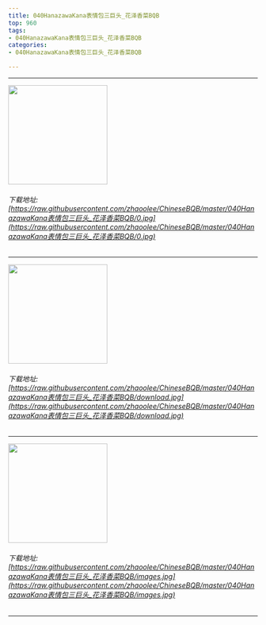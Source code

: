 ```yaml
---
title: 040HanazawaKana表情包三巨头_花泽香菜BQB
top: 960
tags:
- 040HanazawaKana表情包三巨头_花泽香菜BQB
categories:
- 040HanazawaKana表情包三巨头_花泽香菜BQB

---
```


------

<!-- more -->

<img height='200px' style='height:200px;'  src='/images/loading.png' data-original=https://raw.githubusercontent.com/zhaoolee/ChineseBQB/master/040HanazawaKana表情包三巨头_花泽香菜BQB/0.jpg /><br/><h6>下载地址: [https://raw.githubusercontent.com/zhaoolee/ChineseBQB/master/040HanazawaKana表情包三巨头_花泽香菜BQB/0.jpg](https://raw.githubusercontent.com/zhaoolee/ChineseBQB/master/040HanazawaKana表情包三巨头_花泽香菜BQB/0.jpg)</h6><hr/><img height='200px' style='height:200px;'  src='/images/loading.png' data-original=https://raw.githubusercontent.com/zhaoolee/ChineseBQB/master/040HanazawaKana表情包三巨头_花泽香菜BQB/download.jpg /><br/><h6>下载地址: [https://raw.githubusercontent.com/zhaoolee/ChineseBQB/master/040HanazawaKana表情包三巨头_花泽香菜BQB/download.jpg](https://raw.githubusercontent.com/zhaoolee/ChineseBQB/master/040HanazawaKana表情包三巨头_花泽香菜BQB/download.jpg)</h6><hr/><img height='200px' style='height:200px;'  src='/images/loading.png' data-original=https://raw.githubusercontent.com/zhaoolee/ChineseBQB/master/040HanazawaKana表情包三巨头_花泽香菜BQB/images.jpg /><br/><h6>下载地址: [https://raw.githubusercontent.com/zhaoolee/ChineseBQB/master/040HanazawaKana表情包三巨头_花泽香菜BQB/images.jpg](https://raw.githubusercontent.com/zhaoolee/ChineseBQB/master/040HanazawaKana表情包三巨头_花泽香菜BQB/images.jpg)</h6><hr/>